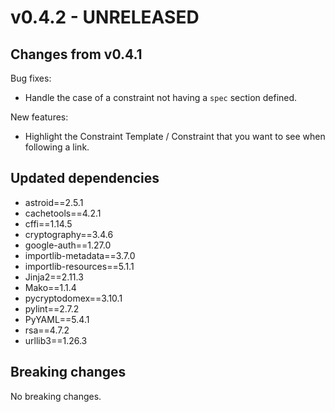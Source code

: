 # v0.4.2 - UNRELEASED

## Changes from v0.4.1

Bug fixes:

- Handle the case of a constraint not having a `spec` section defined.

New features:

- Highlight the Constraint Template / Constraint that you want to see when following a link.

## Updated dependencies

- astroid==2.5.1
- cachetools==4.2.1
- cffi==1.14.5
- cryptography==3.4.6
- google-auth==1.27.0
- importlib-metadata==3.7.0
- importlib-resources==5.1.1
- Jinja2==2.11.3
- Mako==1.1.4
- pycryptodomex==3.10.1
- pylint==2.7.2
- PyYAML==5.4.1
- rsa==4.7.2
- urllib3==1.26.3

## Breaking changes

No breaking changes.
